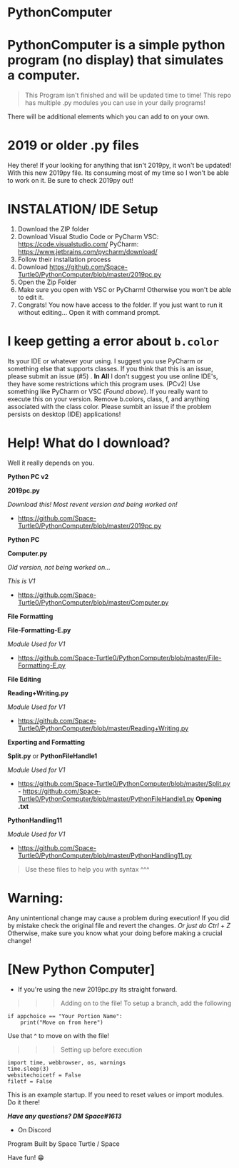 # PythonComputer
# PythonComputer is a simple python program (no display) that simulates a computer. 
>This Program isn't finished and will be updated time to time!
This repo has multiple .py modules you can use in your daily programs!

There will be additional elements which you can add to on your own. 
# 2019 or older .py files
Hey there! If your looking for anything that isn't 2019py, it won't be updated!
With this new 2019py file. Its consuming most of my time so I won't be able to work on it. 
Be sure to check 2019py out!

# INSTALATION/ IDE Setup
1) Download the ZIP folder
2) Download Visual Studio Code or PyCharm
VSC: https://code.visualstudio.com/
PyCharm: https://www.jetbrains.com/pycharm/download/
3) Follow their installation process
4) Download https://github.com/Space-Turtle0/PythonComputer/blob/master/2019pc.py
5) Open the Zip Folder
6) Make sure you open with VSC or PyCharm! Otherwise you won't be able to edit it.
7) Congrats! You now have access to the folder.
If you just want to run it without editing...
Open it with command prompt.

# I keep getting a error about `b.color`
Its your IDE or whatever your using. I suggest you use PyCharm or something else that supports classes. If you think that this is an issue, please submit an issue (#5) . 
**In All**
I don't suggest you use online IDE's, they have some restrictions which this program uses. (PCv2) Use something like PyCharm or VSC (*Found above*). If you really want to execute this on your version. Remove b.colors, class, f, and anything associated with the class color. Please sumbit an issue if the problem persists on desktop (IDE) applications!

# Help! What do I download?

Well it really depends on you.

**Python PC v2**

**2019pc.py**

*Download this! Most revent version and being worked on!*

- https://github.com/Space-Turtle0/PythonComputer/blob/master/2019pc.py

**Python PC**

**Computer.py**

*Old version, not being worked on...*

*This is V1*

- https://github.com/Space-Turtle0/PythonComputer/blob/master/Computer.py

**File Formatting**

**File-Formatting-E.py**

*Module Used for V1*

- https://github.com/Space-Turtle0/PythonComputer/blob/master/File-Formatting-E.py

**File Editing**

**Reading+Writing.py**

*Module Used for V1*

- https://github.com/Space-Turtle0/PythonComputer/blob/master/Reading+Writing.py

**Exporting and Formatting**

**Split.py** or **PythonFileHandle1**

*Module Used for V1*

- https://github.com/Space-Turtle0/PythonComputer/blob/master/Split.py
       - https://github.com/Space-Turtle0/PythonComputer/blob/master/PythonFileHandle1.py
**Opening .txt**

**PythonHandling11**

*Module Used for V1*

- https://github.com/Space-Turtle0/PythonComputer/blob/master/PythonHandling11.py
>Use these files to help you with syntax ^^^



# Warning:
Any unintentional change may cause a problem during execution! 
If you did by mistake check the original file and revert the changes.
*Or just do Ctrl + Z*
Otherwise, make sure you know what your doing before making a crucial change!

# [New Python Computer]
- If you're using the new 2019pc.py
Its straight forward. 
>>> Adding on to the file!
To setup a branch, add the following
```
if appchoice == "Your Portion Name":
    print("Move on from here")
```
Use that ^ to move on with the file!

>>> Setting up before execution
```
import time, webbrowser, os, warnings
time.sleep(3)
websitechoicetf = False
filetf = False
```
This is an example startup.
If you need to reset values or import modules. Do it there!

***Have any questions? DM Space#1613*** 
- On Discord

Program Built by Space Turtle / Space

Have fun! 😁
